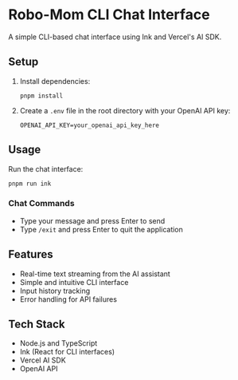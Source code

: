 # Robo-Mom CLI Chat Interface

A simple CLI-based chat interface using Ink and Vercel's AI SDK.

## Setup

1. Install dependencies:
   ```
   pnpm install
   ```

2. Create a `.env` file in the root directory with your OpenAI API key:
   ```
   OPENAI_API_KEY=your_openai_api_key_here
   ```

## Usage

Run the chat interface:

```
pnpm run ink
```

### Chat Commands

- Type your message and press Enter to send
- Type `/exit` and press Enter to quit the application

## Features

- Real-time text streaming from the AI assistant
- Simple and intuitive CLI interface
- Input history tracking
- Error handling for API failures

## Tech Stack

- Node.js and TypeScript
- Ink (React for CLI interfaces)
- Vercel AI SDK
- OpenAI API